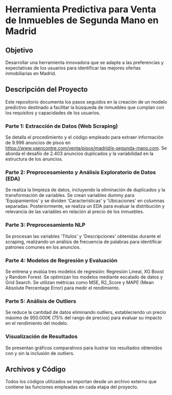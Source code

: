 # Herramienta Predictiva para Venta de Inmuebles de Segunda Mano en Madrid

## Objetivo
Desarrollar una herramienta innovadora que se adapte a las preferencias y expectativas de los usuarios para identificar las mejores ofertas inmobiliarias en Madrid.

## Descripción del Proyecto
Este repositorio documenta los pasos seguidos en la creación de un modelo predictivo destinado a facilitar la búsqueda de inmuebles que cumplan con los requisitos y capacidades de los usuarios.

### Parte 1: Extracción de Datos (Web Scraping)
Se detalla el procedimiento y el código empleado para extraer información de 9.996 anuncios de pisos en https://www.yaencontre.com/venta/pisos/madrid/e-segunda-mano.com. Se aborda el desafío de 2.403 anuncios duplicados y la variabilidad en la estructura de los anuncios.

### Parte 2: Preprocesamiento y Análisis Exploratorio de Datos (EDA)
Se realiza la limpieza de datos, incluyendo la eliminación de duplicados y la transformación de variables. Se crean variables dummy para 'Equipamientos' y se dividen 'Características' y 'Ubicaciones' en columnas separadas. Posteriormente, se realiza un EDA para evaluar la distribución y relevancia de las variables en relación al precio de los inmuebles.

### Parte 3: Preprocesamiento NLP
Se procesan las variables 'Títulos' y 'Descripciones' obtenidas durante el scraping, realizando un análisis de frecuencia de palabras para identificar patrones comunes en los anuncios.

### Parte 4: Modelos de Regresión y Evaluación
Se entrena y evalúa tres modelos de regresión: Regresión Lineal, XG Boost y Random Forest. Se optimizan los modelos mediante escalado de datos y Grid Search. Se utilizan métricas como MSE, R2_Score y MAPE (Mean Absolute Percentage Error) para medir el rendimiento.

### Parte 5: Análisis de Outliers
Se reduce la cantidad de datos eliminando outliers, estableciendo un precio máximo de 950.000€ (75% del rango de precios) para evaluar su impacto en el rendimiento del modelo.

### Visualización de Resultados
Se presentan gráficos comparativos para ilustrar los resultados obtenidos con y sin la inclusión de outliers.

## Archivos y Código
Todos los códigos utilizados se importan desde un archivo externo que contiene las funciones empleadas en cada etapa del proyecto.
